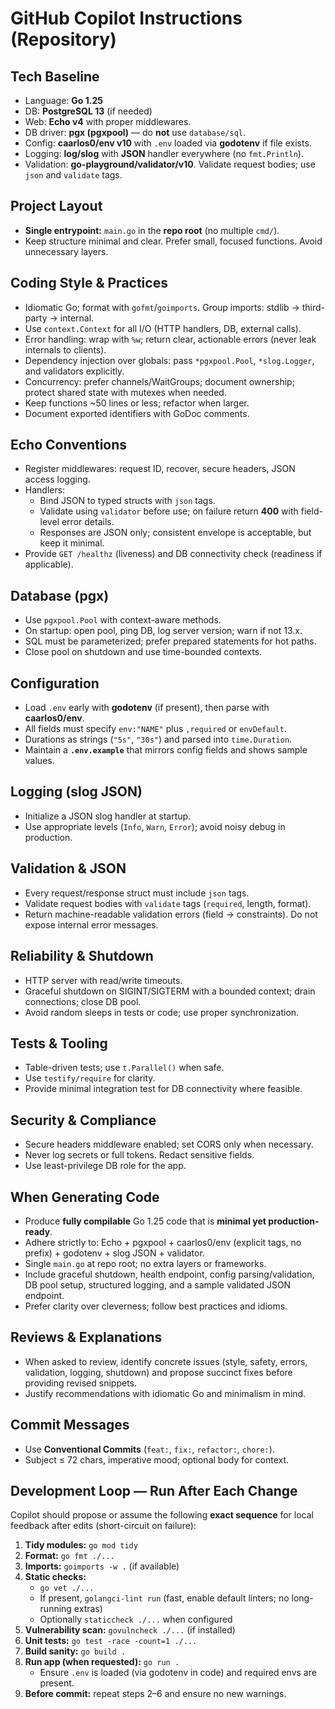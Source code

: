# GitHub Copilot Instructions (Repository)

## Tech Baseline
- Language: **Go 1.25**
- DB: **PostgreSQL 13** (if needed)
- Web: **Echo v4** with proper middlewares.
- DB driver: **pgx (pgxpool)** — do **not** use `database/sql`.
- Config: **caarlos0/env v10** with `.env` loaded via **godotenv** if file exists.
- Logging: **log/slog** with **JSON** handler everywhere (no `fmt.Println`).
- Validation: **go-playground/validator/v10**. Validate request bodies; use `json` and `validate` tags.

## Project Layout
- **Single entrypoint:** `main.go` in the **repo root** (no multiple `cmd/`).
- Keep structure minimal and clear. Prefer small, focused functions. Avoid unnecessary layers.

## Coding Style & Practices
- Idiomatic Go; format with `gofmt`/`goimports`. Group imports: stdlib → third-party → internal.
- Use `context.Context` for all I/O (HTTP handlers, DB, external calls).
- Error handling: wrap with `%w`; return clear, actionable errors (never leak internals to clients).
- Dependency injection over globals: pass `*pgxpool.Pool`, `*slog.Logger`, and validators explicitly.
- Concurrency: prefer channels/WaitGroups; document ownership; protect shared state with mutexes when needed.
- Keep functions ~50 lines or less; refactor when larger.
- Document exported identifiers with GoDoc comments.

## Echo Conventions
- Register middlewares: request ID, recover, secure headers, JSON access logging.
- Handlers:
  - Bind JSON to typed structs with `json` tags.
  - Validate using `validator` before use; on failure return **400** with field-level error details.
  - Responses are JSON only; consistent envelope is acceptable, but keep it minimal.
- Provide `GET /healthz` (liveness) and DB connectivity check (readiness if applicable).

## Database (pgx)
- Use `pgxpool.Pool` with context-aware methods.
- On startup: open pool, ping DB, log server version; warn if not 13.x.
- SQL must be parameterized; prefer prepared statements for hot paths.
- Close pool on shutdown and use time-bounded contexts.

## Configuration
- Load `.env` early with **godotenv** (if present), then parse with **caarlos0/env**.
- All fields must specify `env:"NAME"` plus `,required` or `envDefault`.
- Durations as strings (`"5s"`, `"30s"`) and parsed into `time.Duration`.
- Maintain a **`.env.example`** that mirrors config fields and shows sample values.

## Logging (slog JSON)
- Initialize a JSON slog handler at startup.
- Use appropriate levels (`Info`, `Warn`, `Error`); avoid noisy debug in production.

## Validation & JSON
- Every request/response struct must include `json` tags.
- Validate request bodies with `validate` tags (`required`, length, format).
- Return machine-readable validation errors (field → constraints). Do not expose internal error messages.

## Reliability & Shutdown
- HTTP server with read/write timeouts.
- Graceful shutdown on SIGINT/SIGTERM with a bounded context; drain connections; close DB pool.
- Avoid random sleeps in tests or code; use proper synchronization.

## Tests & Tooling
- Table-driven tests; use `t.Parallel()` when safe.
- Use `testify/require` for clarity.
- Provide minimal integration test for DB connectivity where feasible.

## Security & Compliance
- Secure headers middleware enabled; set CORS only when necessary.
- Never log secrets or full tokens. Redact sensitive fields.
- Use least-privilege DB role for the app.

## When Generating Code
- Produce **fully compilable** Go 1.25 code that is **minimal yet production-ready**.
- Adhere strictly to: Echo + pgxpool + caarlos0/env (explicit tags, no prefix) + godotenv + slog JSON + validator.
- Single `main.go` at repo root; no extra layers or frameworks.
- Include graceful shutdown, health endpoint, config parsing/validation, DB pool setup, structured logging, and a sample validated JSON endpoint.
- Prefer clarity over cleverness; follow best practices and idioms.

## Reviews & Explanations
- When asked to review, identify concrete issues (style, safety, errors, validation, logging, shutdown) and propose succinct fixes before providing revised snippets.
- Justify recommendations with idiomatic Go and minimalism in mind.

## Commit Messages
- Use **Conventional Commits** (`feat:`, `fix:`, `refactor:`, `chore:`).
- Subject ≤ 72 chars, imperative mood; optional body for context.

## Development Loop — Run After Each Change
Copilot should propose or assume the following **exact sequence** for local feedback after edits (short-circuit on failure):

1. **Tidy modules:** `go mod tidy`
2. **Format:** `go fmt ./...`
3. **Imports:** `goimports -w .` (if available)
4. **Static checks:**
   - `go vet ./...`
   - If present, `golangci-lint run` (fast, enable default linters; no long-running extras)
   - Optionally `staticcheck ./...` when configured
5. **Vulnerability scan:** `govulncheck ./...` (if installed)
6. **Unit tests:** `go test -race -count=1 ./...`
7. **Build sanity:** `go build .`
8. **Run app (when requested):** `go run .`
   - Ensure `.env` is loaded (via godotenv in code) and required envs are present.
9. **Before commit:** repeat steps 2–6 and ensure no new warnings.
